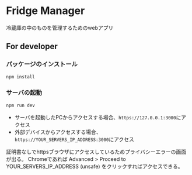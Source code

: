 # Fridge Manager

冷蔵庫の中のものを管理するためのwebアプリ

## For developer
### パッケージのインストール

```bash
npm install
```

### サーバの起動
```bash
npm run dev
```

- サーバを起動したPCからアクセスする場合、`https://127.0.0.1:3000`にアクセス
- 外部デバイスからアクセスする場合、 `https://YOUR_SERVERS_IP_ADDRESS:3000`にアクセス

証明書なしでhttpsブラウザにアクセスしているためプライバシーエラーの画面が出る。
Chromeであれば Advanced > Proceed to YOUR_SERVERS_IP_ADDRESS (unsafe) をクリックすればアクセスできる。
